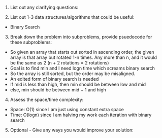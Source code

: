 1. List out any clarifying questions:


2. List out 1-3 data structures/algorithms that could be useful:
- Binary Search

3. Break down the problem into subproblems, provide psuedocode for these subproblems:
- So given an array that starts out sorted in ascending order, the given array is that array but rotated 1-n times. Any more than n, and it would be the same as 2 (n + 2 rotations = 2 rotations)
- Goal is to find min and I need logn time which screams binary search
- So the array is still sorted, but the order may be misaligned.
- An edited form of binary search is needed
- If mid is less than high, then min should be between low and mid
- else, min should be between mid + 1 and high

4. Assess the space/time complexity:
- Space: O(1) since I am just using constant extra space
- Time: O(logn) since I am halving my work each iteration with binary search

5. Optional - Give any ways you would improve your solution: